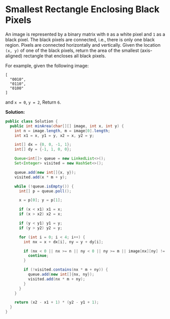 # Smallest Rectangle Enclosing Black Pixels

An image is represented by a binary matrix with `0` as a white pixel and `1` as a black pixel. The black pixels are connected, i.e., there is only one black region. Pixels are connected horizontally and vertically. Given the location `(x, y)` of one of the black pixels, return the area of the smallest (axis-aligned) rectangle that encloses all black pixels.

For example, given the following image:
```
[
  "0010",
  "0110",
  "0100"
]
```
and `x = 0`, `y = 2`,
Return `6`.

**Solution:**
```java
public class Solution {
  public int minArea(char[][] image, int x, int y) {
    int n = image.length, m = image[0].length;
    int x1 = x, y1 = y, x2 = x, y2 = y;

    int[] dx = {0, 0, -1, 1};
    int[] dy = {-1, 1, 0, 0};

    Queue<int[]> queue = new LinkedList<>();
    Set<Integer> visited = new HashSet<>();

    queue.add(new int[]{x, y});
    visited.add(x * m + y);

    while (!queue.isEmpty()) {
      int[] p = queue.poll();

      x = p[0]; y = p[1];

      if (x < x1) x1 = x;
      if (x > x2) x2 = x;

      if (y < y1) y1 = y;
      if (y > y2) y2 = y;

      for (int i = 0; i < 4; i++) {
        int nx = x + dx[i], ny = y + dy[i];

        if (nx < 0 || nx >= n || ny < 0 || ny >= m || image[nx][ny] != '1') {
          continue;
        }

        if (!visited.contains(nx * m + ny)) {
          queue.add(new int[]{nx, ny});
          visited.add(nx * m + ny);
        }
      }
    }

    return (x2 - x1 + 1) * (y2 - y1 + 1);
  }
}
```